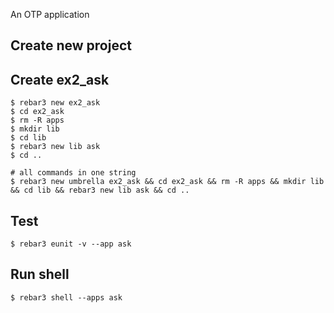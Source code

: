 An OTP application

Create new project
----	
Create ex2_ask
----	
	$ rebar3 new ex2_ask
	$ cd ex2_ask
	$ rm -R apps
	$ mkdir lib
	$ cd lib
	$ rebar3 new lib ask
	$ cd ..
	
	# all commands in one string
	$ rebar3 new umbrella ex2_ask && cd ex2_ask && rm -R apps && mkdir lib && cd lib && rebar3 new lib ask && cd ..

Test
-----
	$ rebar3 eunit -v --app ask
	
Run shell
-----
	$ rebar3 shell --apps ask
	
	